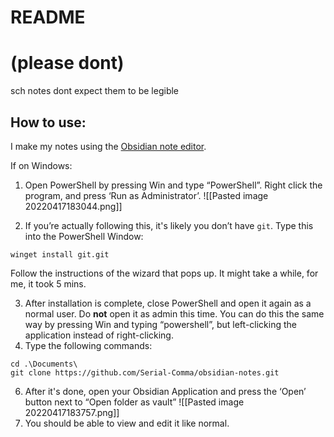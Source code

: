 #  README
# (please dont)



sch notes
dont expect them to be legible




## How to use:
I make my notes using the [Obsidian note editor](https://obsidian.md/).


If on Windows:

1) Open PowerShell by pressing Win and type “PowerShell”. Right click the program, and press ‘Run as Administrator’.
![[Pasted image 20220417183044.png]]

2) If you’re actually following this, it's likely you don’t have `git`. Type this into the PowerShell Window:
```
winget install git.git
```
Follow the instructions of the wizard that pops up. It might take a while, for me, it took 5 mins.

3) After installation is complete, close PowerShell and open it again as a normal user. Do **not** open it as admin this time. You can do this the same way by pressing Win and typing “powershell”, but left-clicking the application instead of right-clicking.
4) Type the following commands:
```
cd .\Documents\
git clone https://github.com/Serial-Comma/obsidian-notes.git
```
6) After it's done, open your Obsidian Application and press the ‘Open’ button next to “Open folder as vault”
![[Pasted image 20220417183757.png]]
7) You should be able to view and edit it like normal.


